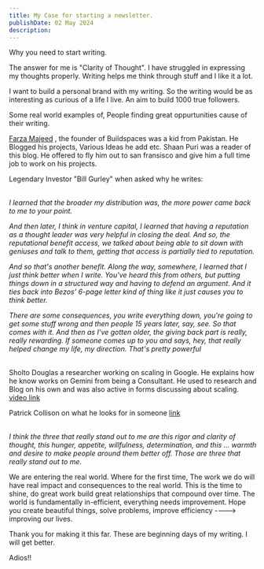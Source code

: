 ```yaml
---
title: My Case for starting a newsletter.
publishDate: 02 May 2024
description: 
---
```


Why you need to start writing.

The answer for me is "Clarity of Thought".
I have struggled in expressing my thoughts properly. 
Writing helps me think through stuff and I like it a lot.

I want to build a personal brand with my writing.
So the writing would be as interesting as curious of a life I live. 
An aim to build 1000 true followers.

Some real world examples of,
People finding great oppurtunities cause of their writing.

[Farza Majeed](https://www.linkedin.com/in/farza-majeed-76685612a) , the founder of Buildspaces was a kid from Pakistan. 
He Blogged his projects, Various Ideas he add etc.
Shaan Puri was a reader of this blog.
He offered to fly him out to san fransisco and give him a full time job to work on his projects. 

Legendary Investor "Bill Gurley" when asked why he writes:


<br/>
<i> I learned that the broader my distribution was, the more power came back to me to your point.

And then later, I think in venture capital, I learned that having a reputation as a thought leader was very helpful in closing the deal. And so, the reputational benefit access, we talked about being able to sit down with geniuses and talk to them, getting that access is partially tied to reputation.

And so that's another benefit. Along the way, somewhere, I learned that I just think better when I write. You've heard this from others, but putting things down in a structured way and having to defend an argument. And it ties back into Bezos’ 6-page letter kind of thing like it just causes you to think better.

There are some consequences, you write everything down, you're going to get some stuff wrong and then people 15 years later, say, see. So that comes with it. And then as I've gotten older, the giving back part is really, really rewarding. If someone comes up to you and says, hey, that really helped change my life, my direction. That's pretty powerful
</i>
<br/>
<br/>


Sholto Douglas a researcher working on scaling in Google. 
He explains how he know works on Gemini from being a Consultant.
He used to research and Blog on his own and was also active in forms discussing about scaling.
[video link](https://www.youtube.com/watch?v=cPu3SecmgUU&ab_channel=DwarkeshPatel)


Patrick Collison on what he looks for in someone [link](https://medium.com/swlh/patrick-collison-on-the-culture-of-stripe-and-how-to-hire-b0a14033e154)


<br/>
<i>I think the three that really stand out to me are this rigor and clarity of thought, this hunger, appetite, willfulness, determination, and this … warmth and desire to make people around them better off. Those are three that really stand out to me.
</i>
<br/>


We are entering the real world. 
Where for the first time, The work we do will have real impact and consequences to the real world. This is the time to shine, do great work build great relationships that compound over time. 
The world is fundamentally in-efficient, everything needs improvement. 
Hope you create beautiful things, solve problems, improve efficiency ----> improving our lives.

Thank you for making it this far.
These are beginning days of my writing. I will get better. 

Adios!!
